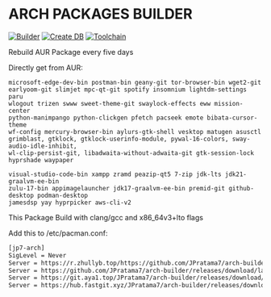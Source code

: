 # ARCH PACKAGES BUILDER
[![Builder](https://github.com/JPratama7/arch-builder/actions/workflows/build.yml/badge.svg?branch=main)](https://github.com/JPratama7/arch-builder/actions/workflows/build.yml) [![Create DB](https://github.com/JPratama7/arch-builder/actions/workflows/publish.yml/badge.svg)](https://github.com/JPratama7/arch-builder/actions/workflows/publish.yml)
[![Toolchain](https://github.com/JPratama7/arch-builder/actions/workflows/toolchain.yml/badge.svg)](https://github.com/JPratama7/arch-builder/actions/workflows/toolchain.yml)

Rebuild AUR Package every five days

Directly get from AUR: 
```
microsoft-edge-dev-bin postman-bin geany-git tor-browser-bin wget2-git
earlyoom-git slimjet mpc-qt-git spotify insomnium lightdm-settings paru
wlogout trizen swww sweet-theme-git swaylock-effects eww mission-center
python-manimpango python-clickgen pfetch pacseek emote bibata-cursor-theme
wf-config mercury-browser-bin aylurs-gtk-shell vesktop matugen asusctl
grimblast, gtklock, gtklock-userinfo-module, pywal-16-colors, sway-audio-idle-inhibit,
wl-clip-persist-git, libadwaita-without-adwaita-git gtk-session-lock hyprshade waypaper

visual-studio-code-bin xampp zramd peazip-qt5 7-zip jdk-lts jdk21-graalvm-ee-bin
zulu-17-bin appimagelauncher jdk17-graalvm-ee-bin premid-git github-desktop podman-desktop
jamesdsp yay hyprpicker aws-cli-v2
```

This Package Build with clang/gcc and x86_64v3+lto flags

Add this to /etc/pacman.conf: 
```bash
[jp7-arch]
SigLevel = Never
Server = https://r.zhullyb.top/https://github.com/JPratama7/arch-builder/releases/download/latest/
Server = https://github.com/JPratama7/arch-builder/releases/download/latest/
Server = https://git.aya1.top/JPratama7/arch-builder/releases/download/latest/
Server = https://hub.fastgit.xyz/JPratama7/arch-builder/releases/download/latest/
```
